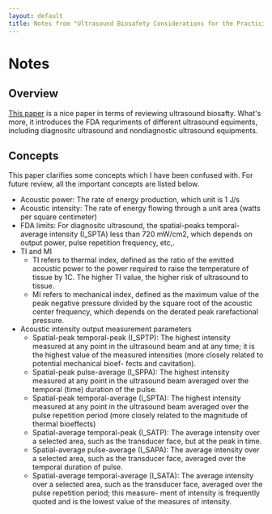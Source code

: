 ```yaml
---
layout: default
title: Notes from "Ultrasound Biosafety Considerations for the Practicing Sonographer and Sonologist"
---
```


# Notes

## Overview

[This paper](http://www.jultrasoundmed.org/content/28/2/139.full.pdf) is a nice paper in terms of reviewing ultrasound biosafty. What's more, it introduces the FDA requriments of different ultrasound equiments, including diagnositc ultrasound and nondiagnostic ultrasound equipments.

## Concepts

This paper clarifies some concepts which I have been confused with. For future review, all the important concepts are listed below.

- Acoustic power: The rate of energy production, which unit is 1 J/s
- Acoustic intensity: The rate of energy flowing through a unit area (watts per square centimeter)
- FDA limits: For diagnositc ultrasound, the spatial-peaks temporal-average intensity (I_SPTA) less than 720 mW/cm2, which depends on output power, pulse repetition frequency, etc,.
- TI and MI
  * TI refers to thermal index, defined as the ratio of the emitted acoustic power to the power required to raise the temperature of tissue by 1C. The higher TI value, the higher risk of ultrasound to tissue. 
  * MI refers to mechanical index, defined as the maximum value of the peak negative pressure divided by the square root of the acoustic center frequency, which depends on the derated peak rarefactional pressure.
- Acoustic intensity output measurement parameters
  * Spatial-peak temporal-peak (I_SPTP): The highest intensity measured at any point in the ultrasound beam and at any time; it is the highest value of the measured intensities (more closely related to potential mechanical bioef- fects and cavitation).
  * Spatial-peak pulse-average (I_SPPA): The highest intensity measured at any point in the ultrasound beam averaged over the temporal (time) duration of the pulse.
  * Spatial-peak temporal-average (I_SPTA): The highest intensity measured at any point in the ultrasound beam averaged over the pulse repetition period (more closely related to the magnitude of thermal bioeffects)
  * Spatial-average temporal-peak (I_SATP): The average intensity over a selected area, such as the transducer face, but at the peak in time.
  * Spatial-average pulse-average (I_SAPA): The average intensity over a selected area, such as the transducer face, averaged over the temporal duration of pulse.
  * Spatial-average temporal-average (I_SATA): The average intensity over a selected area, such as the transducer face, averaged over the pulse repetition period; this measure- ment of intensity is frequently quoted and is the lowest value of the measures of intensity.



